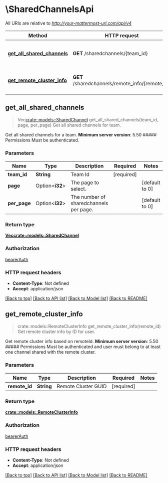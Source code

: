 # \SharedChannelsApi

All URIs are relative to *http://your-mattermost-url.com/api/v4*

Method | HTTP request | Description
------------- | ------------- | -------------
[**get_all_shared_channels**](SharedChannelsApi.md#get_all_shared_channels) | **GET** /sharedchannels/{team_id} | Get all shared channels for team.
[**get_remote_cluster_info**](SharedChannelsApi.md#get_remote_cluster_info) | **GET** /sharedchannels/remote_info/{remote_id} | Get remote cluster info by ID for user.



## get_all_shared_channels

> Vec<crate::models::SharedChannel> get_all_shared_channels(team_id, page, per_page)
Get all shared channels for team.

Get all shared channels for a team.  __Minimum server version__: 5.50  ##### Permissions Must be authenticated. 

### Parameters


Name | Type | Description  | Required | Notes
------------- | ------------- | ------------- | ------------- | -------------
**team_id** | **String** | Team Id | [required] |
**page** | Option<**i32**> | The page to select. |  |[default to 0]
**per_page** | Option<**i32**> | The number of sharedchannels per page. |  |[default to 0]

### Return type

[**Vec<crate::models::SharedChannel>**](SharedChannel.md)

### Authorization

[bearerAuth](../README.md#bearerAuth)

### HTTP request headers

- **Content-Type**: Not defined
- **Accept**: application/json

[[Back to top]](#) [[Back to API list]](../README.md#documentation-for-api-endpoints) [[Back to Model list]](../README.md#documentation-for-models) [[Back to README]](../README.md)


## get_remote_cluster_info

> crate::models::RemoteClusterInfo get_remote_cluster_info(remote_id)
Get remote cluster info by ID for user.

Get remote cluster info based on remoteId.  __Minimum server version__: 5.50  ##### Permissions Must be authenticated and user must belong to at least one channel shared with the remote cluster. 

### Parameters


Name | Type | Description  | Required | Notes
------------- | ------------- | ------------- | ------------- | -------------
**remote_id** | **String** | Remote Cluster GUID | [required] |

### Return type

[**crate::models::RemoteClusterInfo**](RemoteClusterInfo.md)

### Authorization

[bearerAuth](../README.md#bearerAuth)

### HTTP request headers

- **Content-Type**: Not defined
- **Accept**: application/json

[[Back to top]](#) [[Back to API list]](../README.md#documentation-for-api-endpoints) [[Back to Model list]](../README.md#documentation-for-models) [[Back to README]](../README.md)

